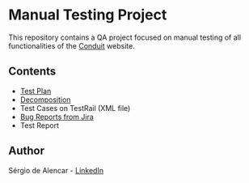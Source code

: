 # Manual Testing Project

This repository contains a QA project focused on manual testing of all functionalities of the [Conduit](https://conduit.mate.academy/) website.

## Contents
- [Test Plan](https://docs.google.com/document/d/1lUqi2MT7zgRmytRxxRUmFNiirvOLrlCMnDV-vjiXqjU/edit?usp=sharing)
- [Decomposition](https://docs.google.com/document/d/1whncTlB0fXuSipntLCVZwpDNQN6Gr9l2ADw6UWGnSTM/edit?usp=sharing)
- Test Cases on TestRail (XML file)
- [Bug Reports from Jira](https://docs.google.com/document/d/1IaPNhA9B1yR4-3qFy3nkDIgvqzXyRb0O/edit)
- Test Report


## Author
Sérgio de Alencar - [LinkedIn](https://www.linkedin.com/in/sergiodealencar)
